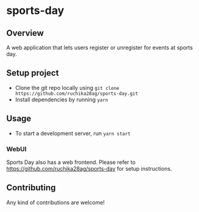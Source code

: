 # sports-day

## Overview
A web application that lets users register or unregister for events at sports day.

## Setup project

- Clone the git repo locally using `git clone https://github.com/ruchika28ag/sports-day.git`
- Install dependencies by running `yarn`

## Usage

- To start a development server, run `yarn start`

### WebUI

Sports Day also has a web frontend. Please refer to https://github.com/ruchika28ag/sports-day for setup instructions.

## Contributing

Any kind of contributions are welcome!
